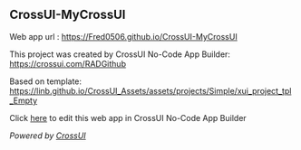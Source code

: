 ## CrossUI-MyCrossUI
Web app url : https://Fred0506.github.io/CrossUI-MyCrossUI

This project was created by CrossUI No-Code App Builder: https://crossui.com/RADGithub

Based on template: https://linb.github.io/CrossUI_Assets/assets/projects/Simple/xui_project_tpl_Empty

Click [here](https://crossui.com/RADGithub/#!from=github&owner=Fred0506&repo=CrossUI-MyCrossUI) to edit this web app in CrossUI No-Code App Builder

<i>Powered by [CrossUI](https://crossui.com)</i>
